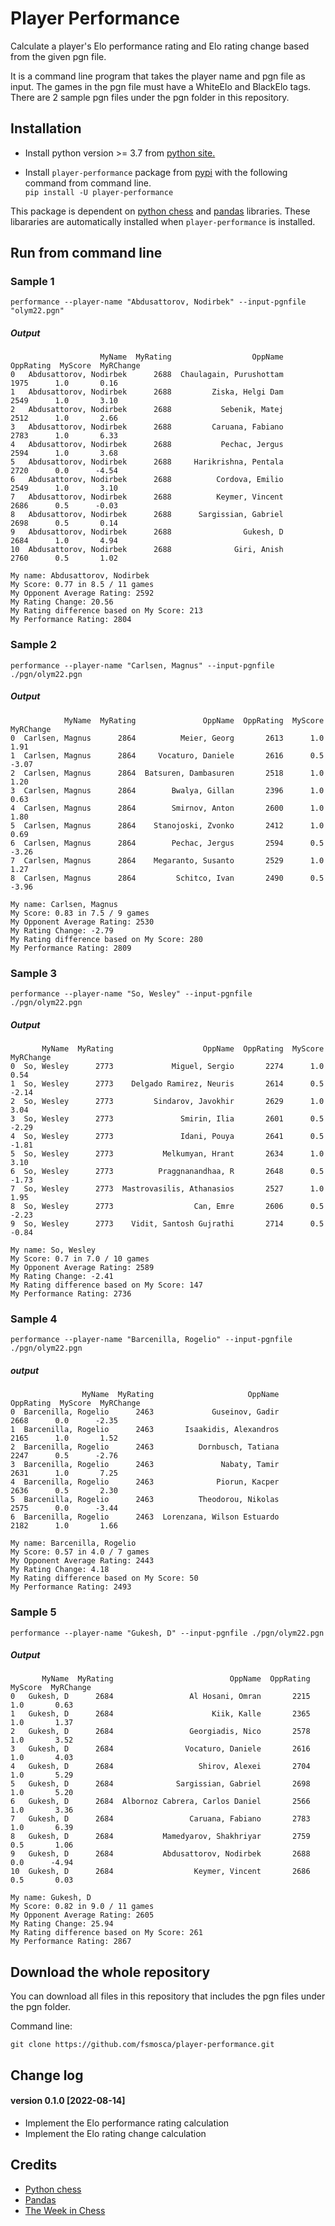 # Player Performance
Calculate a player's Elo performance rating and Elo rating change based from the given pgn file.

It is a command line program that takes the player name and pgn file as input. The games in the pgn file must have a WhiteElo and BlackElo tags. There are 2 sample pgn files under the pgn folder in this repository.

## Installation

* Install python version >= 3.7 from [python site.](https://www.python.org/downloads/)

* Install `player-performance` package from [pypi](https://pypi.org/project/player-performance/) with the following command from command line.  
`pip install -U player-performance`

This package is dependent on [python chess](https://python-chess.readthedocs.io/en/latest/) and [pandas](https://pandas.pydata.org/) libraries. These libararies are automatically installed when `player-performance` is installed.

## Run from command line

### Sample 1

```
performance --player-name "Abdusattorov, Nodirbek" --input-pgnfile "olym22.pgn"
```

##### Output

```
                    MyName  MyRating                  OppName  OppRating  MyScore  MyRChange
0   Abdusattorov, Nodirbek      2688  Chaulagain, Purushottam       1975      1.0       0.16
1   Abdusattorov, Nodirbek      2688         Ziska, Helgi Dam       2549      1.0       3.10
2   Abdusattorov, Nodirbek      2688           Sebenik, Matej       2512      1.0       2.66
3   Abdusattorov, Nodirbek      2688         Caruana, Fabiano       2783      1.0       6.33
4   Abdusattorov, Nodirbek      2688           Pechac, Jergus       2594      1.0       3.68
5   Abdusattorov, Nodirbek      2688     Harikrishna, Pentala       2720      0.0      -4.54
6   Abdusattorov, Nodirbek      2688          Cordova, Emilio       2549      1.0       3.10
7   Abdusattorov, Nodirbek      2688          Keymer, Vincent       2686      0.5      -0.03
8   Abdusattorov, Nodirbek      2688      Sargissian, Gabriel       2698      0.5       0.14
9   Abdusattorov, Nodirbek      2688                Gukesh, D       2684      1.0       4.94
10  Abdusattorov, Nodirbek      2688              Giri, Anish       2760      0.5       1.02

My name: Abdusattorov, Nodirbek
My Score: 0.77 in 8.5 / 11 games
My Opponent Average Rating: 2592
My Rating Change: 20.56
My Rating difference based on My Score: 213
My Performance Rating: 2804
```

### Sample 2
```
performance --player-name "Carlsen, Magnus" --input-pgnfile ./pgn/olym22.pgn
```

##### Output

```
            MyName  MyRating               OppName  OppRating  MyScore  MyRChange
0  Carlsen, Magnus      2864          Meier, Georg       2613      1.0       1.91
1  Carlsen, Magnus      2864     Vocaturo, Daniele       2616      0.5      -3.07
2  Carlsen, Magnus      2864  Batsuren, Dambasuren       2518      1.0       1.20
3  Carlsen, Magnus      2864        Bwalya, Gillan       2396      1.0       0.63
4  Carlsen, Magnus      2864        Smirnov, Anton       2600      1.0       1.80
5  Carlsen, Magnus      2864    Stanojoski, Zvonko       2412      1.0       0.69
6  Carlsen, Magnus      2864        Pechac, Jergus       2594      0.5      -3.26
7  Carlsen, Magnus      2864    Megaranto, Susanto       2529      1.0       1.27
8  Carlsen, Magnus      2864         Schitco, Ivan       2490      0.5      -3.96

My name: Carlsen, Magnus
My Score: 0.83 in 7.5 / 9 games
My Opponent Average Rating: 2530
My Rating Change: -2.79
My Rating difference based on My Score: 280
My Performance Rating: 2809
```

### Sample 3

```
performance --player-name "So, Wesley" --input-pgnfile ./pgn/olym22.pgn
```

##### Output

```
       MyName  MyRating                    OppName  OppRating  MyScore  MyRChange
0  So, Wesley      2773             Miguel, Sergio       2274      1.0       0.54
1  So, Wesley      2773    Delgado Ramirez, Neuris       2614      0.5      -2.14
2  So, Wesley      2773         Sindarov, Javokhir       2629      1.0       3.04
3  So, Wesley      2773               Smirin, Ilia       2601      0.5      -2.29
4  So, Wesley      2773               Idani, Pouya       2641      0.5      -1.81
5  So, Wesley      2773           Melkumyan, Hrant       2634      1.0       3.10
6  So, Wesley      2773          Praggnanandhaa, R       2648      0.5      -1.73
7  So, Wesley      2773  Mastrovasilis, Athanasios       2527      1.0       1.95
8  So, Wesley      2773                  Can, Emre       2606      0.5      -2.23
9  So, Wesley      2773    Vidit, Santosh Gujrathi       2714      0.5      -0.84

My name: So, Wesley
My Score: 0.7 in 7.0 / 10 games
My Opponent Average Rating: 2589
My Rating Change: -2.41
My Rating difference based on My Score: 147
My Performance Rating: 2736
```

### Sample 4

```
performance --player-name "Barcenilla, Rogelio" --input-pgnfile ./pgn/olym22.pgn
```

##### output

```
                MyName  MyRating                     OppName  OppRating  MyScore  MyRChange
0  Barcenilla, Rogelio      2463             Guseinov, Gadir       2668      0.0      -2.35
1  Barcenilla, Rogelio      2463       Isaakidis, Alexandros       2165      1.0       1.52
2  Barcenilla, Rogelio      2463          Dornbusch, Tatiana       2247      0.5      -2.76
3  Barcenilla, Rogelio      2463               Nabaty, Tamir       2631      1.0       7.25
4  Barcenilla, Rogelio      2463              Piorun, Kacper       2636      0.5       2.30
5  Barcenilla, Rogelio      2463          Theodorou, Nikolas       2575      0.0      -3.44
6  Barcenilla, Rogelio      2463  Lorenzana, Wilson Estuardo       2182      1.0       1.66

My name: Barcenilla, Rogelio
My Score: 0.57 in 4.0 / 7 games
My Opponent Average Rating: 2443
My Rating Change: 4.18
My Rating difference based on My Score: 50
My Performance Rating: 2493
```

### Sample 5

```
performance --player-name "Gukesh, D" --input-pgnfile ./pgn/olym22.pgn
```

##### Output

```
       MyName  MyRating                          OppName  OppRating  MyScore  MyRChange
0   Gukesh, D      2684                 Al Hosani, Omran       2215      1.0       0.63
1   Gukesh, D      2684                      Kiik, Kalle       2365      1.0       1.37
2   Gukesh, D      2684                 Georgiadis, Nico       2578      1.0       3.52
3   Gukesh, D      2684                Vocaturo, Daniele       2616      1.0       4.03
4   Gukesh, D      2684                   Shirov, Alexei       2704      1.0       5.29
5   Gukesh, D      2684              Sargissian, Gabriel       2698      1.0       5.20
6   Gukesh, D      2684  Albornoz Cabrera, Carlos Daniel       2566      1.0       3.36
7   Gukesh, D      2684                 Caruana, Fabiano       2783      1.0       6.39
8   Gukesh, D      2684           Mamedyarov, Shakhriyar       2759      0.5       1.06
9   Gukesh, D      2684           Abdusattorov, Nodirbek       2688      0.0      -4.94
10  Gukesh, D      2684                  Keymer, Vincent       2686      0.5       0.03

My name: Gukesh, D
My Score: 0.82 in 9.0 / 11 games
My Opponent Average Rating: 2605
My Rating Change: 25.94
My Rating difference based on My Score: 261
My Performance Rating: 2867
```

## Download the whole repository

You can download all files in this repository that includes the pgn files under the pgn folder.

Command line:
```
git clone https://github.com/fsmosca/player-performance.git
```

## Change log

#### version 0.1.0 [2022-08-14]

* Implement the Elo performance rating calculation
* Implement the Elo rating change calculation


## Credits

* [Python chess](https://python-chess.readthedocs.io/en/latest/)
* [Pandas](https://pandas.pydata.org/)
* [The Week in Chess](https://theweekinchess.com/)
